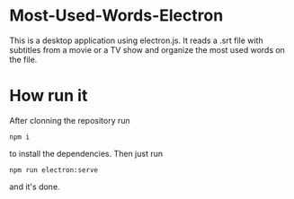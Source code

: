 # Most-Used-Words-Electron
This is a desktop application using electron.js. It reads a .srt file with subtitles from a movie or a TV show and organize the most used words on the file.
# How run it
After clonning the repository run
```
npm i
```
to install the dependencies. Then just run
```
npm run electron:serve
```
and it's done.

